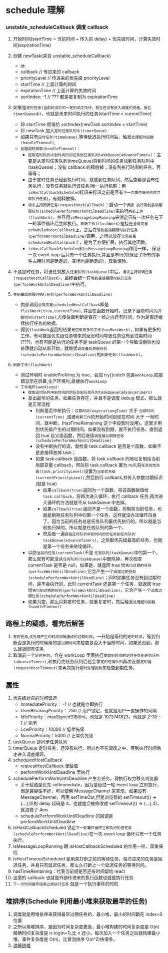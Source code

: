 # schedule 理解

### unstable_scheduleCallback 调度 callback

1. 开始时间(startTime = 当前时间 + 传入的 delay) + 优先级时间，计算失效时间(expirationTime)
2. 创建 newTask(来自 unstable_scheduleCallback)
   - id:
   - callback // 传进来的 callback
   - priorityLevel // 传进来的优先级 priorityLevel
   - startTime // 上面计算的时间
   - expirationTime // 上面计算的失效时间
   - sortIndex: -1 // ??? 都是被复制为 expirationTime
3. 如果是`定时任务(当前时间后的一定时间才执行，现在还没有进入调度的资格，放在timerQueue中)`，也就是未来时间执行的任务(startTime > currentTime)

   - 将 startTime 赋值给 sortIndex(newTask.sortIndex = startTime)
   - 将 newTask 加入`定时任务队列中(timerQueue)`
   - 如果只有`定时任务(timeQueue)`,等待延迟执行时间后，触发`处理超时函数(handleTimeout)`,
   - `处理超时函数(handleTimeout)`：
     - `提取定时队列中到时间的的任务到任务队列taskQueue(advanceTimers)`：主要是从定时任务队列(timeQueue)将到时间的任务放到任务队列中(taskQueue)；没有 callback 的释放掉；没有到执行时间的任务，再等等；
     - 由于定时任务已经到执行时间，就放到任务队列，然后查看是否有任务执行，没有任务就执行该任务(唯一执行机制：用`isHostCallbackScheduled`标识来标识之前是否有`下一次事件循环结束立即执行任务`)，有就释放掉。
     - `请求主持回调任务(requestHostCallback)`：启动一个`调度 执行等到最后期限任务(schedulePerformWorkUntilDeadline)`来执行`刷新工作(flushWork)`，并且用`isMessageLoopRunning`来锁定只有一次任务在下一轮事件循环后立即执行。`刷新工作(flushWork)`是挂在`全局变量scheduledHostCallback`上，之后在`等到最后期限时执行任务(performWorkUntilDeadline)`调用，之所以放在`全局变量scheduledHostCallback`上，是为了方便扩展，执行其他函数。
     - `isHostCallbackScheduled`和`isMessageLoopRunning`作用一样， 保证一次 event loop 后只有一个任务执行,并且是串行的(保证了所有的事件占用时间是确定的，空闲也是确定的)，双重保险。

4. 不是定时任务，将该任务放入`任务队列(taskQueue)`中后，`请求主持回调任务(requestHostCallback)`，最终会统一在`等到最后期限时执行任务(performWorkUntilDeadline)`中执行。
5. `等到最后期限时执行任务(performWorkUntilDeadline)`
   - 内部调用`全局变量scheduledHostCallback`即是`flushWork(true,currentTime)`, 并且在函数开始时，记录下当前时间为`开始时间(startTime)`,方便后面判断是否在一帧之内还有时间，作为是否还继续执行任务的依据。
   - 得到`flushWork`返回的结果`是否有更多的工作(hasMoreWork)`，如果有更多的工作，有可能是优先级任务带来的延迟时间导致任务没有到过期时间(???)，也有可能是执行的任务不是 taskQueue 的第一个导致没删除也没处理就自动从新开始，就继续`调度最后期限任务(schedulePerformWorkUntilDeadline)`的`刷新任务(flushWork)`，
6. `刷新工作(flushWork)`
   - 测试环境时 enableProfiling 为 true，会加 try{}catch 包裹`wookLoop`,把报错显示在屏幕,生产环境时,直接执行`wookLoop`
   - `工作循环(wookLoop)`:
     - `提取定时队列中到时间的的任务到任务队列taskQueue(advanceTimers)`
     - 拿出最早的任务，如果任务存在，并且不是调度 debug 模式，那么就是正常流程
       - 判断是否中断执行：`过期时间(expirationgTime)` 大于 `当前时间(currentTime)` ,或者`刷新工作`的开始时间到现在时间 大于 一帧时间，就中断。(hasTimeRemaining 这个字段暂时没用)。这里才用到优先级产生的过期时间，如果没有到期，就不执行任务，直到返回 true 给父级函数，然后继续`调度最后期限任务(schedulePerformWorkUntilDeadline)`
       - 没有中断执行的话，就检查 task.callback 是否是个函数，如果不是直接释放掉 task；
       - 如果 task.callback 是函数，将 task.callback 的地址复制给当前局部变量 callback，然后将 task.callback 置为 null,将`任务的优先级(task.priorityLevel)`设置为`当前优先级(currentPriorityLevel)`,然后执行 callback,并传入参数过期标识(就是 true)
         - 如果`callback(true)`返回为一个函数，将该函数赋值给`task.callback`，将再次进入循环，执行 callback 任务,再次进入循环的方法就是不从 taskQueue 中去掉。
         - 如果`callback(true)`返回不是一个函数，将剔除当前任务，也就是剔除任务队列中的第一个任务，这样就没办法循环自身了。因为当前的任务总是任务队列最优先执行的，所以就是当前执行掉的。所以就是任务队列的第一个。
         - 然后做一遍`提取定时队列中到时间的的任务到任务队列taskQueue(advanceTimers)`，之后取优先级最高的任务，也就是第一个任务来继续循环。
     - 以防`当前的任务(currentTask)`不是 `任务队列(taskQueue)`中的第一个，那么就有可能没从`任务队列(taskQueue)`中删除掉，再次检查 currentTask 是否是 null，如果是，就返回 true 给`执行过期的任务(performWorkUntilDeadline)`,它会产生一个`调度过期任务(schedulePerformWorkUntilDeadline)`；同时如果任务没有到过期时间，是不会执行的，此时 currentTask 还是第一个任务，就返回 true 给`执行到过期的任务(performWorkUntilDeadline)`，它会产生一个`调度过期任务(schedulePerformWorkUntilDeadline)`
     - 如果为空，那么只剩定时任务，就重复定时，然后触发`处理超时函数(handleTimeout)`

## 路程上的疑惑，看完后解答

1. `定时任务`,`优先级产生的时间间隔造成的过期时间`，一开始是等待的`定时时间`，等到判断否是执行的时候用的是`过期时间`来检查是否大于当前时间，如果还没到，那么就返回有任务
2. 取消前一个`定时任务`，会在 workLoop 里面执行`提取到时间的定时任务到任务队列(advanceTimers)`,和执行完任务队列后也会拿`定时任务队列`再次设置`定时器(requestHostTimeout)`来再次执行`超时处理函数`来检查到期任务。

## 属性

1. 优先级对应的时间延迟
   - ImmediatePriority： -1 // 也就是立即执行
   - UserBlockingPriority： 250 // 用户锁定，也就是用户一直操作的间隔
   - IdlePriority：maxSigned31BitInt，也就是 1073741823，也就是 2^30 - 1 // 空闲
   - LowPriority：10000 // 低优先级
   - NormalPriority：5000 // 正常优先级
2. taskQueue 是同步任务队列
3. timerQueue 定时任务，还没有执行，所以也不在调度之中，等到执行时间后才进入调度循环。
4. scheduledHostCallback
   - requestHostCallback 里赋值
   - performWorkUntilDeadline 里执行
5. schedulePerformWorkUntilDeadline 产生宏任务，将执行权力移交浏览器
   - 关于赋值是优先 setImmediate，因为是经过一轮 event loop 立即执行，但是兼容性不好，可以使用 MessageChannel 来实现，如果没有 MessageChannel，再用 setTimeOut,但是浏览器的 setTimeout(() => {...},0)的 delay 起码是 4，也就是会被修改成 setTimeout(() => {...},4)，就浪费了 4ms
   - schedulePerformWorkUntilDeadline 的回调是 performWorkUntilDeadline
6. isHostCallbackScheduled 锁定`下一轮事件循环立即执行的宏任务(schedulePerformWorkUntilDeadline)`在一次 event loop 循环只有一个任务执行。
7. isMessageLoopRunning 跟 isHostCallbackScheduled 的作用一样，双重保险
8. isHostTimeoutScheduled 是用来打断之前的等待任务，每次进来的任务是延迟任务，并且只有延迟任务，那么久打断上一个延迟任务的等待时间。
9. hasTimeRemaining：代表当前帧是否还有时间留给 react
10. 这里的 callback 也就是外部传进来的执行函数也就是执行任务
11. `下一次时间循环结束立即执行任务` 就是一个执行事件的时机

## 堆排序(Schedule 利用最小堆来获取最早的任务)

1. 调度就是用堆排序来获得最早过期任务的，最小堆，最小的时间戳在 index=0 位置
2. 之所以用堆排序，是因为时间复杂度更低，最小堆构建的时间复杂度是 O(n)精确时间复杂度是 n-log(n+1),比 n 还小。每次加入一个任务之后就构建最小堆，事件复杂度是 O(n)，比冒泡排序 O(n^2)快很多。
3. [讲解链接](https://github.com/March-Wind/tool/tree/master/src/algorithm/heap-sort)
